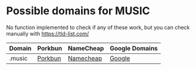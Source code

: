 # Possible domains for MUSIC

No function implemented to check if any of these work, but you can check manually with https://tld-list.com/

| Domain | Porkbun | NameCheap | Google Domains |
|---|---|---|---|
| .music | [Porkbun](https://porkbun.com/checkout/search?prb=e814663da1&tlds=&idnLanguage=&search=search&q=.music) | [Namecheap](https://www.namecheap.com/domains/registration/results/?domain=.music) | [Google](https://domains.google.com/registrar/search?searchTerm=.music) |
